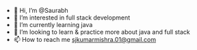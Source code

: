 - 👋 Hi, I’m @Saurabh
- 👀 I’m interested in full stack development
- 🌱 I’m currently learning java
- 💞️ I’m looking to learn & practice more about java and full stack
- 📫 How to reach me sjkumarmishra.01@gmail.com

<!---
Saurabh-17062022/Saurabh-17062022 is a ✨ special ✨ repository because its `README.md` (this file) appears on your GitHub profile.
You can click the Preview link to take a look at your changes.
--->
